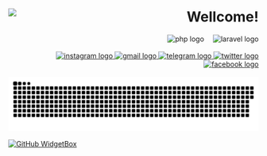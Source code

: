 <div>
	<img align="left" width="50%" src="https://media.tenor.com/SPHqP38ltpoAAAAd/you-are.gif"  />
	<div height="50%">
		<h1 align="right"> Wellcome!</h1>
	</div>
</div>

<div align="right">

  <img width="10" />
  <img src="https://cdn.jsdelivr.net/gh/devicons/devicon/icons/php/php-original.svg" height="50" alt="php logo"  />
  <img width="10" />
  <img src="https://cdn.jsdelivr.net/gh/devicons/devicon/icons/laravel/laravel-plain.svg" height="50" alt="laravel logo"  />
 
</div>

<br height="20" />

<div align="right">
  <a href="https://google.com">
    <img src="https://raw.githubusercontent.com/maurodesouza/profile-readme-generator/master/src/assets/icons/social/instagram/default.svg" width="70" height="50" alt="instagram logo"/>
  </a>
  <a href="https://google.com">
    <img src="https://raw.githubusercontent.com/maurodesouza/profile-readme-generator/master/src/assets/icons/social/gmail/default.svg" width="70" height="50" alt="gmail logo"  />
  </a>
  <a href="https://google.com"
    <img src="https://raw.githubusercontent.com/maurodesouza/profile-readme-generator/master/src/assets/icons/social/linkedin/default.svg" width="70" height="50" alt="linkedin logo"  />
  </a>
  <a href="https://google.com">
    <img src="https://raw.githubusercontent.com/maurodesouza/profile-readme-generator/master/src/assets/icons/social/telegram/default.svg" width="70" height="50" alt="telegram logo"  />
  </a>
  <a href="https://google.com">
    <img src="https://raw.githubusercontent.com/maurodesouza/profile-readme-generator/master/src/assets/icons/social/twitter/default.svg" width="70" height="50" alt="twitter logo"  />
  </a>
  <a href="https://google.com">
    <img src="https://raw.githubusercontent.com/maurodesouza/profile-readme-generator/master/src/assets/icons/social/facebook/default.svg"  height="50" alt="facebook logo"  />
  </a>
</div>

<br clear="both">

<img src="https://raw.githubusercontent.com/Temur5319436/Temur5319436/output/snake.svg" alt="Snake animation" />

[![GitHub WidgetBox](https://github-widgetbox.vercel.app/api/profile?username=bahromjonovo&data=followers,repositories,stars,commits&theme=dark)](https://github.com/bahromjonovo)
